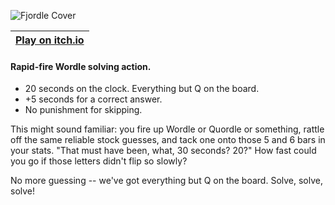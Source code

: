 ![Fjordle Cover](https://github.com/bgsulz/Fjordle/assets/38191432/4feeb978-1745-44b3-a300-883e641afb61)

| [Play on itch.io](https://bgsulz.itch.io/fjordle) |
| -- |

#### Rapid-fire Wordle solving action.
- 20 seconds on the clock. Everything but Q on the board.
- +5 seconds for a correct answer.
- No punishment for skipping.

This might sound familiar: you fire up Wordle or Quordle or something, rattle off the same reliable stock guesses, and tack one onto those 5 and 6 bars in your stats. "That must have been, what, 30 seconds? 20?" How fast could you go if those letters didn't flip so slowly?

No more guessing -- we've got everything but Q on the board. Solve, solve, solve!
